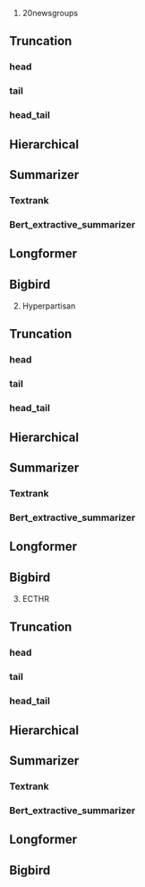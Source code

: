 1. 20newsgroups
## Truncation
### head

### tail 

### head_tail

## Hierarchical

## Summarizer
### Textrank

### Bert_extractive_summarizer

## Longformer

## Bigbird

2. Hyperpartisan
## Truncation
### head

### tail 

### head_tail

## Hierarchical

## Summarizer
### Textrank

### Bert_extractive_summarizer

## Longformer

## Bigbird

3. ECTHR
## Truncation
### head

### tail 

### head_tail

## Hierarchical

## Summarizer
### Textrank

### Bert_extractive_summarizer

## Longformer

## Bigbird
